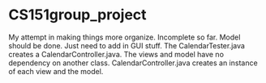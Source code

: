 CS151group_project
==================
My attempt in making things more organize. Incomplete so far. Model should be done. Just need to add in GUI stuff.
The CalendarTester.java creates a CalendarController.java. The views and model have no dependency on another class.
CalendarController.java creates an instance of each view and the model.
